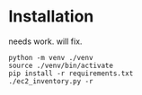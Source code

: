 # Installation
needs work. will fix.

```
python -m venv ./venv
source ./venv/bin/activate
pip install -r requirements.txt
./ec2_inventory.py -r
```

